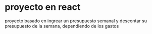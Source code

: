 # proyecto en react 
 proyecto basado en ingrear un presupuesto semanal y descontar su presupuesto de la semana,
 dependiendo de los gastos